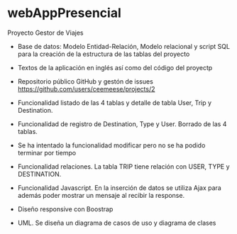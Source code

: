 # webAppPresencial

Proyecto Gestor de Viajes

- Base de datos: Modelo Entidad-Relación, Modelo relacional y script SQL para la creación de la estructura de las tablas del proyecto
- Textos de la aplicación en inglés así como del código del proyectp
- Repositorio público GitHub y gestón de issues https://github.com/users/ceemeese/projects/2
- Funcionalidad listado de las 4 tablas y detalle de tabla User, Trip y Destination.
- Funcionalidad de registro de Destination, Type y User. Borrado de las 4 tablas.
  
- Se ha intentado la funcionalidad modificar pero no se ha podido terminar por tiempo
- Funcionalidad relaciones. La tabla TRIP tiene relación con USER, TYPE y DESTINATION.
- Funcionalidad Javascript. En la inserción de datos se utiliza Ajax para además poder mostrar un mensaje al recibir la response.
- Diseño responsive con Boostrap
- UML. Se diseña un diagrama de casos de uso y diagrama de clases
